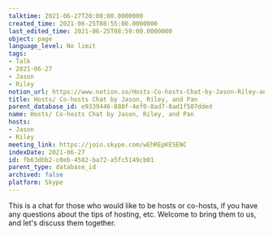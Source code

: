 ```yaml
---
talktime: 2021-06-27T20:00:00.0000000
created_time: 2021-06-25T08:55:00.0000000
last_edited_time: 2021-06-25T08:59:00.0000000
object: page
language_level: No limit
tags:
- Talk
- 2021-06-27
- Jason
- Riley
notion_url: https://www.notion.so/Hosts-Co-hosts-Chat-by-Jason-Riley-and-Pan-fb63dbb2c0eb4582ba72a5fc5149cb01
title: Hosts/ Co-hosts Chat by Jason, Riley, and Pan
parent_database_id: e9339446-880f-4ef0-8ad7-8ad1f507dded
name: Hosts/ Co-hosts Chat by Jason, Riley, and Pan
hosts:
- Jason
- Riley
meeting_link: https://join.skype.com/wEhREpKESENC
indexDate: 2021-06-27
id: fb63dbb2-c0eb-4582-ba72-a5fc5149cb01
parent_type: database_id
archived: false
platform: Skype
---
```


This is a chat for those who would like to be hosts or co-hosts, if you have any questions about the tips of hosting, etc. Welcome to bring them to us, and let's discuss them together.

